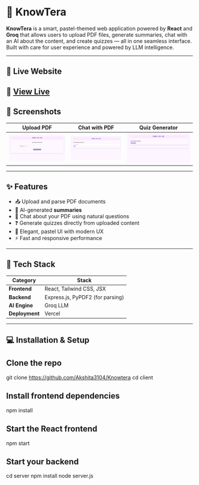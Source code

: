 # 📄 KnowTera

**KnowTera** is a smart, pastel-themed web application powered by **React** and **Groq** that allows users to upload PDF files, generate summaries, chat with an AI about the content, and create quizzes — all in one seamless interface. Built with care for user experience and powered by LLM intelligence.

---

## 🚀 Live Website

## 🔗 [View Live](https://knowtera.vercel.app/)

## 📸 Screenshots

| Upload PDF                          | Chat with PDF                   | Quiz Generator                  |
| ----------------------------------- | ------------------------------- | ------------------------------- |
| ![Upload](./screenshots/upload.png) | ![Chat](./screenshots/chat.png) | ![Quiz](./screenshots/quiz.png) |

---

## ✨ Features

- 📤 Upload and parse PDF documents
- 🧠 AI-generated **summaries**
- 💬 Chat about your PDF using natural questions
- ❓ Generate quizzes directly from uploaded content
- 🎨 Elegant, pastel UI with modern UX
- ⚡ Fast and responsive performance

---

## 🧱 Tech Stack

| Category       | Stack                            |
| -------------- | -------------------------------- |
| **Frontend**   | React, Tailwind CSS, JSX         |
| **Backend**    | Express.js, PyPDF2 (for parsing) |
| **AI Engine**  | Groq LLM                         |
| **Deployment** | Vercel                           |

---

## 💻 Installation & Setup

## Clone the repo
git clone https://github.com/Akshita3104/Knowtera
cd client

## Install frontend dependencies
npm install

## Start the React frontend
npm start

## Start your backend
cd server
npm install
node server.js
